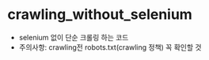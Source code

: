 # crawling_without_selenium

- selenium 없이 단순 크롤링 하는 코드
- 주의사항: crawling전 robots.txt(crawling 정책) 꼭 확인할 것
